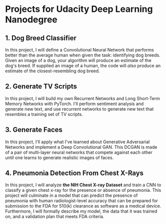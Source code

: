 # Projects for Udacity Deep Learning Nanodegree 

## 1. Dog Breed Classifier
In this project, I will define a Convolutional Neural Network that performs better than the average human when given the task: identifying dog breeds. Given an image of a dog, your algorithm will produce an estimate of the dog's breed. If supplied an image of a human, the code will *also* produce an estimate of the closest-resembling dog breed.

## 2. Generate TV Scripts
In this project, I will build my own Recurrent Networks and Long Short-Term Memory Networks with PyTorch. I'll perform sentiment analysis and generate new text, and use recurrent networks to generate new text that resembles a training set of TV scripts.

## 3. Generate Faces
In this project, I'll apply what I've learned about Generative Adversarial Networks and implement a Deep Convolutional GAN. This DCGAN is made of a pair of multi-layer neural networks that compete against each other until one learns to generate realistic images of faces.

## 4. Pneumonia Detection From Chest X-Rays
In this project, I will analyze __the NIH Chest X-ray Dataset__ and train a CNN to classify a given chest x-ray for the presence or absence of pneumonia. This project will culminate in a model that can predict the presence of pneumonia with human radiologist-level accuracy that can be prepared for submission to the FDA for 510(k) clearance as software as a medical device. Furthermore, I will formally describe my model, the data that it was trained on, and a validation plan that meets FDA criteria.
